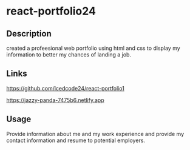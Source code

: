 # react-portfolio24

## Description
created a profeesional web portfolio using html and css to display my information to better my chances of landing a job.

## Links
https://github.com/icedcode24/react-portfolio1

https://jazzy-panda-7475b6.netlify.app


## Usage
Provide information about me and my work experience and provide my contact information and resume to potential employers.

